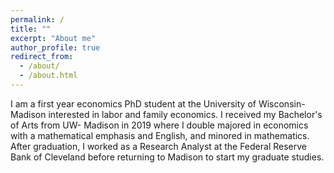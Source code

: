 ```yaml
---
permalink: /
title: ""
excerpt: "About me"
author_profile: true
redirect_from: 
  - /about/
  - /about.html
---
```

I am a first year economics PhD student at the University of Wisconsin- Madison interested in labor and family economics. I received my Bachelor's of Arts from UW- Madison in 2019 where I double majored in economics with a mathematical emphasis and English, and minored in mathematics. After graduation, I worked as a Research Analyst at the Federal Reserve Bank of Cleveland before returning to Madison to start my graduate studies. 